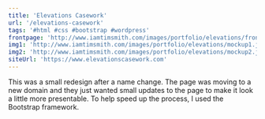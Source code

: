 ```yaml
---
title: 'Elevations Casework'
url: '/elevations-casework'
tags: '#html #css #bootstrap #wordpress'
frontpage: 'http://www.iamtimsmith.com/images/portfolio/elevations/frontpage.jpg'
img1: 'http://www.iamtimsmith.com/images/portfolio/elevations/mockup1.jpg'
img2: 'http://www.iamtimsmith.com/images/portfolio/elevations/mockup2.jpg'
siteUrl: 'https://www.elevationscasework.com'
---
```

This was a small redesign after a name change. The page was moving to a new domain and they just wanted small updates to the page to make it look a little more presentable. To help speed up the process, I used the Bootstrap framework.